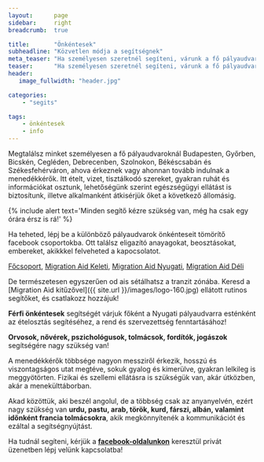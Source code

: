 ```yaml
---
layout:      page
sidebar:     right
breadcrumb:  true

title:       "Önkéntesek"
subheadline: "Közvetlen módja a segítségnek"
meta_teaser: "Ha személyesen szeretnél segíteni, várunk a fő pályaudvaroknál, ahova érkeznek, vagy ahonnan tovább indulnak a menedékkérők. Keresd a Migration Aid kitűzővel ellátott rutinos segítőket, és csatlakozz hozzájuk!"
teaser:      "Ha személyesen szeretnél segíteni, várunk a fő pályaudvaroknál, ahova érkeznek, vagy ahonnan tovább indulnak a menedékkérők. Keresd a Migration Aid kitűzővel ellátott rutinos segítőket, és csatlakozz hozzájuk!"
header:
   image_fullwidth: "header.jpg"

categories:
    - "segits"

tags:
    - önkéntesek
    - info
---
```


Megtalálsz minket személyesen a fő pályaudvaroknál Budapesten, Győrben, Bicskén, Cegléden, Debrecenben, Szolnokon, Békéscsabán és Székesfehérváron, ahova érkeznek vagy ahonnan tovább indulnak a menedékkérők. Itt ételt, vizet, tisztálkodó szereket, gyakran ruhát és információkat osztunk, lehetőségünk szerint egészségügyi ellátást is biztosítunk, illetve alkalmanként átkisérjük őket a következő állomásig.

{% include alert text='Minden segítő kézre szükség van, még ha csak egy órára érsz is rá!' %}

Ha teheted, lépj be a különböző pályaudvarok önkénteseit tömörítő facebook csoportokba. Ott találsz eligazító anayagokat, beosztásokat, embereket, akikkkel felveheted a kapocsolatot. 

[Főcsoport](https://www.facebook.com/groups/1602563053360018/), [Migration Aid Keleti](https://www.facebook.com/groups/835984696454826/), [Migration Aid Nyugati](https://www.facebook.com/groups/490046001145489/), [Migration Aid Déli](https://www.facebook.com/groups/1612866438993255/)

De természetesen egyszerűen od ais sétálhatsz a tranzit zónába. Keresd a [Migration Aid kitűzővel]({{ site.url }}/images/logo-160.jpg) ellátott rutinos segítőket, és csatlakozz hozzájuk!

**Férfi önkéntesek** segítségét várjuk főként a Nyugati pályaudvarra esténként az ételosztás segítéséhez, a rend és szervezettség fenntartásához!

**Orvosok, nővérek, pszichológusok, tolmácsok, fordítók, jogászok** segítségére nagy szükség van!

A menedékkérők többsége nagyon messziről érkezik, hosszú és viszontagságos utat megtéve, sokuk gyalog és kimerülve, gyakran lelkileg is meggyötörten. Fizikai és szellemi ellátásra is szükségük van, akár útközben, akár a menekülttáborban.

Akad közöttük, aki beszél angolul, de a többség csak az anyanyelvén, ezért nagy szükség van **urdu, pastu, arab, török, kurd, fárszi, albán, valamint időnként francia tolmácsokra**, akik megkönnyítenék a kommunikációt és ezáltal a segítségnyújtást.

Ha tudnál segíteni, kérjük a <a href="https://www.facebook.com/migrationaidhungary"><b>facebook-oldalunkon</b></a> keresztül privát üzenetben lépj velünk kapcsolatba!
